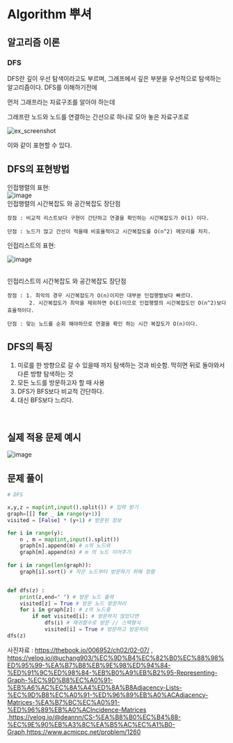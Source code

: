 # Algorithm 뿌셔


## 알고리즘 이론

### DFS

DFS란 깊이 우선 탐색이라고도 부르며, 그래프에서 깊은 부분을 우선적으로 탐색하는 알고리즘이다. DFS를 이해하기전에

먼저 그래프라는 자료구조를 알아야 하는데

그래프란 노드와 노드를 연결하는 간선으로 하나로 모아 놓은 자료구조로

![ex_screenshot](./img/Graph.png)

이와 같이 표현할 수 있다.

## DFS의 표현방법
인접행렬의 표현:<br>
![image](https://user-images.githubusercontent.com/71219602/168556072-ebf247e5-9d4c-460d-8fe0-68928e9a5c0f.png)
<br>
  인접행렬의 시간복잡도 와 공간복잡도 장단점<br>

    장점 : 비교적 리스트보다 구현이 간단하고 연결을 확인하는 시간복잡도가 O(1) 이다.
    
    단점 : 노드가 많고 간선이 적을때 비효율적이고 시간복잡도를 O(n^2) 메모리를 차지.
인접리스트의 표현:
<br>

![image](https://user-images.githubusercontent.com/71219602/168556371-6379eba4-a88a-4eb1-a6b0-12ddd59573f9.png)

<br>
  인접리스트의 시간복잡도 와 공간복잡도 장단점<br>

    장점 : 1. 최악의 경우 시간복잡도가 O(n)이지만 대부분 인접행렬보다 빠르다.
           2. 시간복잡도가 최악을 제외하면 O(E)이므로 인접행렬의 시간복잡도인 O(n^2)보다 효율적이다.
    
    단점 : 맞는 노드를 순회 해야하므로 연결을 확인 하는 시간 복잡도가 O(n)이다.
    
## DFS의 특징
1. 미로를 한 방향으로 갈 수 있을때 까지 탐색하는 것과 비슷함. 막히면 뒤로 돌아와서 다른 방향 탐색하는 것
2. 모든 노드를 방문하고자 할 때 사용
3. DFS가 BFS보다 비교적 간단하다.
4. 대신 BFS보다 느리다.



<br>

## 실제 적용 문제 예시


![image](https://user-images.githubusercontent.com/71219602/168556509-bedb18b7-f594-4c75-bbf5-7a577a09b6e7.png)


## 문제 풀이
```py
# DFS

x,y,z = map(int,input().split()) # 입력 받기
graph=[[] for _ in range(y+1)]
visited = [False] * (y+1) # 방문된 정보

for i in range(y): 
    n , m = map(int,input().split())
    graph[n].append(m) # n의 노드와
    graph[m].append(n) # m 의 노드 이어주기
    
for i in range(len(graph)):
    graph[i].sort() # 작은 노드부터 방문하기 위해 정렬


def dfs(z) :
    print(z,end=" ") # 방문 노드 출력
    visited[z] = True # 방문 노드 방문처리
    for i in graph[z]: # z의 노드중 
        if not visited[i]: # 방문하지 않았다면
            dfs(i) # 재귀함수로 방문 // 스택형식
            visited[i] = True # 방문하고 방문처리
dfs(z)
```

사진자료 : https://thebook.io/006952/ch02/02-07/ , https://velog.io/@uchang903/%EC%9D%B4%EC%82%B0%EC%88%98%ED%95%99-%EA%B7%B8%EB%9E%98%ED%94%84-%ED%91%9C%ED%98%84-%EB%B0%A9%EB%B2%95-Representing-Graph-%EC%9D%B8%EC%A0%91-%EB%A6%AC%EC%8A%A4%ED%8A%B8Adjacency-Lists-%EC%9D%B8%EC%A0%91-%ED%96%89%EB%A0%ACAdjacency-Matrices-%EA%B7%BC%EC%A0%91-%ED%96%89%EB%A0%ACIncidence-Matrices
,https://velog.io/@deannn/CS-%EA%B8%B0%EC%B4%88-%EC%9E%90%EB%A3%8C%EA%B5%AC%EC%A1%B0-Graph,https://www.acmicpc.net/problem/1260
